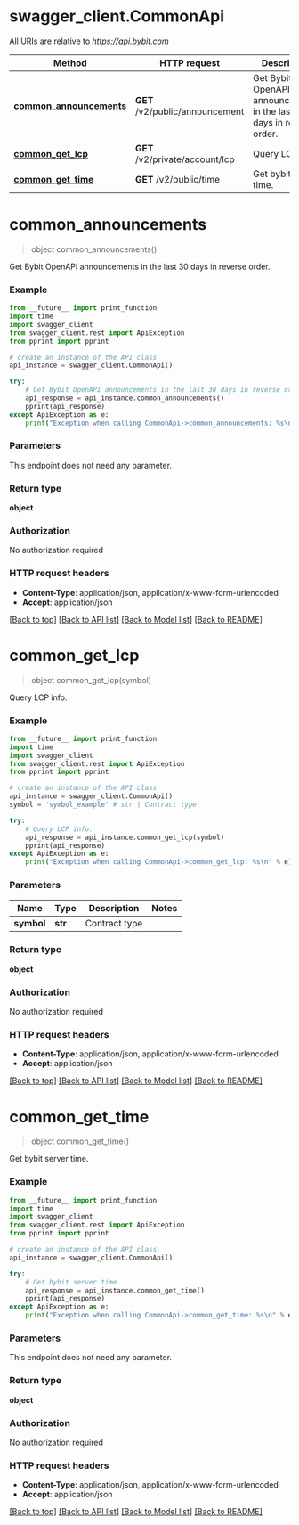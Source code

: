 # swagger_client.CommonApi

All URIs are relative to *https://api.bybit.com*

Method | HTTP request | Description
------------- | ------------- | -------------
[**common_announcements**](CommonApi.md#common_announcements) | **GET** /v2/public/announcement | Get Bybit OpenAPI announcements in the last 30 days in reverse order.
[**common_get_lcp**](CommonApi.md#common_get_lcp) | **GET** /v2/private/account/lcp | Query LCP info.
[**common_get_time**](CommonApi.md#common_get_time) | **GET** /v2/public/time | Get bybit server time.


# **common_announcements**
> object common_announcements()

Get Bybit OpenAPI announcements in the last 30 days in reverse order.

### Example
```python
from __future__ import print_function
import time
import swagger_client
from swagger_client.rest import ApiException
from pprint import pprint

# create an instance of the API class
api_instance = swagger_client.CommonApi()

try:
    # Get Bybit OpenAPI announcements in the last 30 days in reverse order.
    api_response = api_instance.common_announcements()
    pprint(api_response)
except ApiException as e:
    print("Exception when calling CommonApi->common_announcements: %s\n" % e)
```

### Parameters
This endpoint does not need any parameter.

### Return type

**object**

### Authorization

No authorization required

### HTTP request headers

 - **Content-Type**: application/json, application/x-www-form-urlencoded
 - **Accept**: application/json

[[Back to top]](#) [[Back to API list]](../README.md#documentation-for-api-endpoints) [[Back to Model list]](../README.md#documentation-for-models) [[Back to README]](../README.md)

# **common_get_lcp**
> object common_get_lcp(symbol)

Query LCP info.

### Example
```python
from __future__ import print_function
import time
import swagger_client
from swagger_client.rest import ApiException
from pprint import pprint

# create an instance of the API class
api_instance = swagger_client.CommonApi()
symbol = 'symbol_example' # str | Contract type

try:
    # Query LCP info.
    api_response = api_instance.common_get_lcp(symbol)
    pprint(api_response)
except ApiException as e:
    print("Exception when calling CommonApi->common_get_lcp: %s\n" % e)
```

### Parameters

Name | Type | Description  | Notes
------------- | ------------- | ------------- | -------------
 **symbol** | **str**| Contract type | 

### Return type

**object**

### Authorization

No authorization required

### HTTP request headers

 - **Content-Type**: application/json, application/x-www-form-urlencoded
 - **Accept**: application/json

[[Back to top]](#) [[Back to API list]](../README.md#documentation-for-api-endpoints) [[Back to Model list]](../README.md#documentation-for-models) [[Back to README]](../README.md)

# **common_get_time**
> object common_get_time()

Get bybit server time.

### Example
```python
from __future__ import print_function
import time
import swagger_client
from swagger_client.rest import ApiException
from pprint import pprint

# create an instance of the API class
api_instance = swagger_client.CommonApi()

try:
    # Get bybit server time.
    api_response = api_instance.common_get_time()
    pprint(api_response)
except ApiException as e:
    print("Exception when calling CommonApi->common_get_time: %s\n" % e)
```

### Parameters
This endpoint does not need any parameter.

### Return type

**object**

### Authorization

No authorization required

### HTTP request headers

 - **Content-Type**: application/json, application/x-www-form-urlencoded
 - **Accept**: application/json

[[Back to top]](#) [[Back to API list]](../README.md#documentation-for-api-endpoints) [[Back to Model list]](../README.md#documentation-for-models) [[Back to README]](../README.md)

